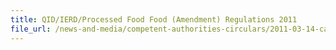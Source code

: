 ```yaml
---
title: QID/IERD/Processed Food Food (Amendment) Regulations 2011 
file_url: /news-and-media/competent-authorities-circulars/2011-03-14-ca.pdf
---
```

